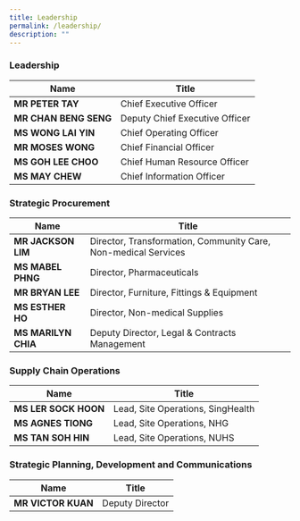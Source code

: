 ```yaml
---
title: Leadership
permalink: /leadership/
description: ""
---
```

### Leadership

| Name | Title |
| -------- | -------- |
| **MR PETER TAY** | Chief Executive Officer |
| **MR CHAN BENG SENG** | Deputy Chief Executive Officer |
| **MS WONG LAI YIN** | Chief Operating Officer |
| **MR MOSES WONG** | Chief Financial Officer |
| **MS GOH LEE CHOO** | Chief Human Resource Officer |
| **MS MAY CHEW** | Chief Information Officer |

### Strategic Procurement

| Name | Title |
| -------- | -------- |
| **MR JACKSON LIM** | Director, Transformation, Community Care, Non-medical Services |
| **MS MABEL PHNG** | Director, Pharmaceuticals |
| **MR BRYAN LEE** | Director, Furniture, Fittings & Equipment |
| **MS ESTHER HO** | Director, Non-medical Supplies |
| **MS MARILYN CHIA** | Deputy Director, Legal & Contracts Management |

### Supply Chain Operations

| Name | Title |
| -------- | -------- |
| **MS LER SOCK HOON** | Lead, Site Operations, SingHealth |
| **MS AGNES TIONG** | Lead, Site Operations, NHG |
| **MS TAN SOH HIN** | Lead, Site Operations, NUHS |

### Strategic Planning, Development and Communications

| Name | Title |
| -------- | -------- |
| **MR VICTOR KUAN** | Deputy Director |